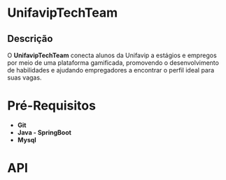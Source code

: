 # UnifavipTechTeam

## Descrição

O **UnifavipTechTeam** conecta alunos da Unifavip a estágios e empregos por meio de uma plataforma gamificada, promovendo
o desenvolvimento de habilidades e ajudando empregadores a encontrar o perfil ideal para suas vagas.

# Pré-Requisitos
 - **Git**
 - **Java - SpringBoot**
 - **Mysql**

# API
